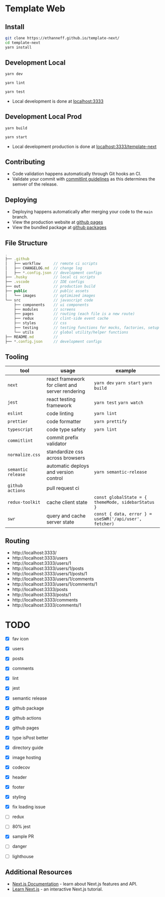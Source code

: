 # Template Web

## Install

```sh
git clone https://ethanneff.github.io/template-next/
cd template-next
yarn install
```

## Development Local

```sh
yarn dev
```

```sh
yarn lint
```

```sh
yarn test
```

- Local development is done at [localhost:3333](http://localhost:3333)

## Development Local Prod

```sh
yarn build
```

```sh
yarn start
```

- Local development production is done at [localhost:3333/template-next](http://localhost:3333/template-next)

## Contributing

- Code validation happens automatically through Git hooks an CI.
- Validate your commit with [commitlint guidelines](https://github.com/semantic-release/semantic-release#commit-message-format) as this determines the semver of the release.

## Deploying

- Deploying happens automatically after merging your code to the `main` branch.
- View the production website at [github pages](https://ethanneff.github.io/template-next)
- View the bundled package at [github packages](https://github.com/ethanneff/template-next/packages/840620)

## File Structure

```ts
.
├── .github
│   ├── workflow      // remote ci scripts
│   ├── CHANGELOG.md  // change log
│   ├── *.config.json // development configs
├── .husky            // local ci scripts
├── .vscode           // IDE configs
├── out               // production build
├── public            // public assets
│   └── images        // optimized images
└── src               // javascript code
    ├── components    // ui components
    ├── modules       // screens
    ├── pages         // routing (each file is a new route)
    ├── redux         // clint-side event cache
    ├── styles        // css
    ├── testing       // testing functions for mocks, factories, setup
    └── utils         // global utility/helper functions
├── README.md         //
├── *.config.json     // development configs
```

## Tooling

| tool               | usage                                           | example                                                |
| ------------------ | ----------------------------------------------- | ------------------------------------------------------ |
| `next`             | react framework for client and server rendering | `yarn dev` `yarn start` `yarn build`                   |
| `jest`             | react testing framework                         | `yarn test` `yarn watch`                               |
| `eslint`           | code linting                                    | `yarn lint`                                            |
| `prettier`         | code formatter                                  | `yarn prettify`                                        |
| `typescript`       | code type safety                                | `yarn lint`                                            |
| `commitlint`       | commit prefix validator                         |                                                        |
| `normalize.css`    | standardize css across browsers                 |                                                        |
| `semantic release` | automatic deploys and version control           | `yarn semantic-release`                                |
| `github actions`   | pull request ci                                 |                                                        |
| `redux-toolkit`    | cache client state                              | `const globalState = { themeMode, sidebarStatus }`     |
| `swr`              | query and cache server state                    | `const { data, error } = useSWR('/api/user', fetcher)` |

## Routing

- http://localhost:3333/
- http://localhost:3333/users
- http://localhost:3333/users/1
- http://localhost:3333/users/1/posts
- http://localhost:3333/users/1/posts/1
- http://localhost:3333/users/1/comments
- http://localhost:3333/users/1/comments/1
- http://localhost:3333/posts
- http://localhost:3333/posts/1
- http://localhost:3333/comments
- http://localhost:3333/comments/1

# TODO

- [x] fav icon
- [x] users
- [x] posts
- [x] comments

- [x] lint
- [x] jest
- [x] semantic release
- [x] github package
- [x] github actions
- [x] github pages
- [x] type isPost better

- [x] directory guide
- [x] image hosting
- [x] codecov

- [x] header
- [x] footer
- [x] styling
- [x] fix loading issue
- [ ] redux
- [ ] 80% jest
- [x] sample PR

- [ ] danger
- [ ] lighthouse

## Additional Resources

- [Next.js Documentation](https://nextjs.org/docs) - learn about Next.js features and API.
- [Learn Next.js](https://nextjs.org/learn) - an interactive Next.js tutorial.
